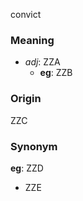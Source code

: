 convict
### Meaning
+ _adj_: ZZA
	+ __eg__: ZZB

### Origin

ZZC

### Synonym

__eg__: ZZD

+ ZZE


